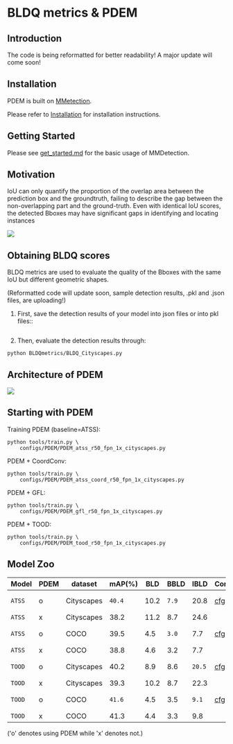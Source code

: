 # BLDQ metrics & PDEM


## Introduction

The code is being reformatted for better readability!
A major update will come soon!

## Installation

PDEM is built on [MMetection](https://github.com/open-mmlab/mmdetection).

Please refer to [Installation](https://github.com/open-mmlab/mmdetection/docs/en/get_started.md/#Installation) for installation instructions.

## Getting Started

Please see [get_started.md](https://github.com/open-mmlab/mmdetection/docs/en/get_started.md) for the basic usage of MMDetection.


## Motivation

IoU can only quantify the proportion of the overlap area between the prediction box and the groundtruth, 
failing to describe the gap between the non-overlapping part and the ground-truth. Even with identical IoU scores, 
the detected Bboxes may have significant gaps in identifying and locating instances

<img src="https://github.com/unbelieboomboom/RefineHead/images/deviation.png">

## Obtaining BLDQ scores

BLDQ metrics are used to evaluate the quality of the Bboxes with the same IoU but different geometric shapes.

(Reformatted code will update soon, sample detection results, .pkl and .json files, are uploading!)

1. First, save the detection results of your model into json files or into pkl files::

```shell

```

2. Then, evaluate the detection results through:



```shell
python BLDQmetrics/BLDQ_Cityscapes.py
```


## Architecture of PDEM

<img src="https://github.com/unbelieboomboom/RefineHead/images/PDEM.png">


## Starting with PDEM

Training PDEM (baseline=ATSS):

```shell
python tools/train.py \
    configs/PDEM/PDEM_atss_r50_fpn_1x_cityscapes.py 
```
PDEM + CoordConv:

```shell
python tools/train.py \
    configs/PDEM/PDEM_atss_coord_r50_fpn_1x_cityscapes.py 
```

PDEM + GFL:

```shell
python tools/train.py \
    configs/PDEM/PDEM_gfl_r50_fpn_1x_cityscapes.py 
```

PDEM + TOOD:

```shell
python tools/train.py \
    configs/PDEM/PDEM_tood_r50_fpn_1x_cityscapes.py 
```


## Model Zoo


| Model  | PDEM | dataset    | mAP(%) | BLD  | BBLD  | IBLD   | Configs                                                            | Download                                                              |
|--------|------|------------|--------|------|-------|--------|--------------------------------------------------------------------|-----------------------------------------------------------------------|
| `ATSS` | o    | Cityscapes | `40.4` | 10.2 | `7.9` | 20.8   | [cfg](https://github.com/unbelieboomboom/RefineHead/configs/PDEM/PDEM_atss_r50_fpn_1x_cityscapes.py) | [提取码：4pww](https://pan.baidu.com/s/1qVprp6nL7o_hGf15oDPEMA?pwd=4pww)  |
| `ATSS` | x    | Cityscapes | 38.2   | 11.2 | 8.7   | 24.6   |                                                                                                      |                                                                       |
| `ATSS` | o    | COCO       | 39.5   | 4.5  | `3.0` | 7.7    | [cfg](https://github.com/unbelieboomboom/RefineHead/configs/PDEM/PDEM_atss_r50_fpn_1x_coco.py)       | [提取码：lwlk](https://pan.baidu.com/s/1YHuFDxMzKaFCo6XfHURImw?pwd=lwlk)  |
| `ATSS` | x    | COCO       | 38.8   | 4.6  | 3.2   | 7.7    |                                                                                                      |                                                                       |
| `TOOD` | o    | Cityscapes | 40.2   | 8.9  | 8.6   | `20.5` | [cfg](https://github.com/unbelieboomboom/RefineHead/configs/PDEM/PDEM_tood_r50_fpn_1x_cityscapes.py) | [提取码：gber](https://pan.baidu.com/s/1OSwzXigVV29SJYW186ozqg?pwd=gber)  |
| `TOOD` | x    | Cityscapes | 39.3   | 10.2 | 8.7   | 22.3   |                                                                                                      |                                                                       |
| `TOOD` | o    | COCO       | `41.6` | 4.5  | 3.5   | `9.1`  | [cfg](https://github.com/unbelieboomboom/RefineHead/configs/PDEM/PDEM_tood_r50_fpn_1x_coco.py)       | [提取码：m86g](https://pan.baidu.com/s/1jzBOl1CrhDXpURBd2t416A?pwd=m86g)  |
| `TOOD` | x    | COCO       | 41.3   | 4.4  | 3.3   | 9.8    |                                                                                                      |                                                                       |

('o' denotes using PDEM while 'x' denotes not.)